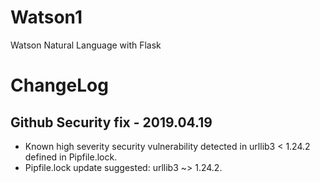# Watson1
Watson Natural Language with Flask

# ChangeLog

## Github Security fix - 2019.04.19

* Known high severity security vulnerability detected in urllib3 < 1.24.2 defined in Pipfile.lock.
* Pipfile.lock update suggested: urllib3 ~> 1.24.2. 
